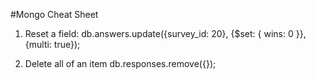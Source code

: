 #Mongo Cheat Sheet

1)  Reset a field: 
	db.answers.update({survey_id: 20}, {$set: { wins: 0 }}, {multi: true});

2) Delete all of an item
	db.responses.remove({});

